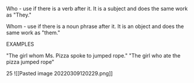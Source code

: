 Who - use if there is a verb after it. It is a subject and does the same work as "They."

Whom - use if there is a noun phrase after it. It is an object and does the same work as "them."

EXAMPLES

"The girl whom Ms. Pizza spoke to jumped rope."
"The girl who ate the pizza jumped rope"



25
![[Pasted image 20220309120229.png]]